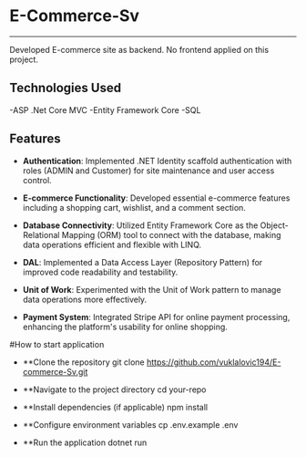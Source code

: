 # E-Commerce-Sv
------
Developed E-commerce site as backend. No frontend applied on this project.

## Technologies Used
-ASP .Net Core MVC
-Entity Framework Core
-SQL

## Features

- **Authentication**: Implemented .NET Identity scaffold authentication with roles (ADMIN and Customer) for site maintenance and user access control.

- **E-commerce Functionality**: Developed essential e-commerce features including a shopping cart, wishlist, and a comment section.

- **Database Connectivity**: Utilized Entity Framework Core as the Object-Relational Mapping (ORM) tool to connect with the database, making data operations efficient and flexible with LINQ.

- **DAL**: Implemented a Data Access Layer (Repository Pattern) for improved code readability and testability.

- **Unit of Work**: Experimented with the Unit of Work pattern to manage data operations more effectively.

- **Payment System**: Integrated Stripe API for online payment processing, enhancing the platform's usability for online shopping.

#How to start application
- **Clone the repository
git clone https://github.com/vuklalovic194/E-commerce-Sv.git

- **Navigate to the project directory
cd your-repo

- **Install dependencies (if applicable)
npm install

- **Configure environment variables
cp .env.example .env

- **Run the application
dotnet run


